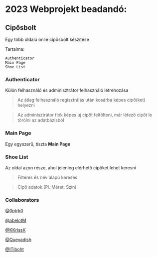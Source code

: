 # 2023 Webprojekt beadandó:
## Cipősbolt

Egy több oldalú onlie cipősbolt készítése

Tartalma:
```
Authenticator
Main Page
Shoe List
```

### Authenticator
Külön felhasználó és adminisztrátor felhasználó létrehozása

> Az átlag felhasználó regisztrálás után kosárba képes cipő(ket) helyezni

> Az adminisztrátor fiók képes új cipőt feltölteni, már létező cipőt le törölni az adatbázisból

### Main Page
Egy egyszerű, tiszta **Main Page**

### Shoe List
Az oldal azon része, ahol jelenleg elérhető cipőket lehet keresni

> Filteres és név alapú keresés

> Cipő adatok (Pl.:Méret, Szín)

### Collaborators

  [@0ptrk0](https://github.com/0ptrk0)
  
  [@abelotM](https://github.com/abelotM)
  
  [@KKrissK](https://github.com/KKrissK)
  
  [@Quevadish](https://github.com/Quevadish)
  
  [@ITiboht](https://github.com/ITiboht)
